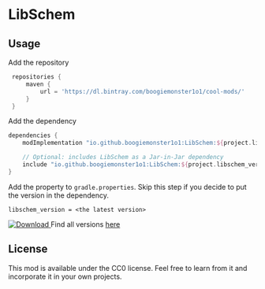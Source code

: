 # LibSchem

## Usage
Add the repository
```gradle
 repositories {
     maven {
         url = 'https://dl.bintray.com/boogiemonster1o1/cool-mods/'
     }
 }
 ```

Add the dependency 
```gradle
dependencies {
    modImplementation "io.github.boogiemonster1o1:LibSchem:${project.libschem_version}"

    // Optional: includes LibSchem as a Jar-in-Jar dependency
    include "io.github.boogiemonster1o1:LibSchem:${project.libschem_version}"
}
```


Add the property to `gradle.properties`. Skip this step if you decide to put the version in the dependency. 
```properties
libschem_version = <the latest version>
```
[ ![Download](https://api.bintray.com/packages/boogiemonster1o1/cool-mods/LibSchem/images/download.svg) ](https://bintray.com/boogiemonster1o1/cool-mods/LibSchem/_latestVersion)
Find all versions [here](https://bintray.com/beta/#/boogiemonster1o1/cool-mods/LibSchem?tab=overview)

## License
This mod is available under the CC0 license. Feel free to learn from it and incorporate it in your own projects.

